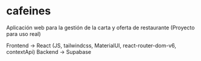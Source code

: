 # cafeines

Aplicación web para la gestión de la carta y oferta de restaurante (Proyecto para uso real)

Frontend -> React (JS, tailwindcss, MaterialUI, react-router-dom-v6, contextApi)
Backend -> Supabase
